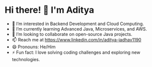 # Hi there! 👋 I'm Aditya

- 👀 I’m interested in Backend Development and Cloud Computing.
- 🌱 I’m currently learning Advanced Java, Microservices, and AWS.
- 💞️ I’m looking to collaborate on open-source Java projects.
- 📫 Reach me at https://www.linkedin.com/in/aditya-jadhav1190
- 😄 Pronouns: He/Him
- ⚡ Fun fact: I love solving coding challenges and exploring new technologies.
